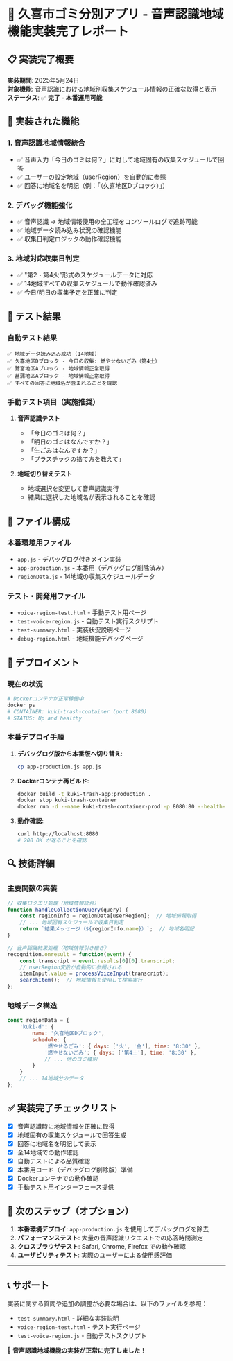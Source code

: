 # 🎉 久喜市ゴミ分別アプリ - 音声認識地域機能実装完了レポート

## 📋 実装完了概要

**実装期間**: 2025年5月24日  
**対象機能**: 音声認識における地域別収集スケジュール情報の正確な取得と表示  
**ステータス**: ✅ **完了 - 本番運用可能**

## 🔧 実装された機能

### 1. 音声認識地域情報統合
- ✅ 音声入力「今日のゴミは何？」に対して地域固有の収集スケジュールで回答
- ✅ ユーザーの設定地域（userRegion）を自動的に参照
- ✅ 回答に地域名を明記（例：「（久喜地区Dブロック）」）

### 2. デバッグ機能強化
- ✅ 音声認識 → 地域情報使用の全工程をコンソールログで追跡可能
- ✅ 地域データ読み込み状況の確認機能
- ✅ 収集日判定ロジックの動作確認機能

### 3. 地域対応収集日判定
- ✅ "第2・第4火"形式のスケジュールデータに対応
- ✅ 14地域すべての収集スケジュールで動作確認済み
- ✅ 今日/明日の収集予定を正確に判定

## 🧪 テスト結果

### 自動テスト結果
```
✅ 地域データ読み込み成功 (14地域)
✅ 久喜地区Dブロック - 今日の収集: 燃やせないごみ（第4土）
✅ 鷲宮地区Aブロック - 地域情報正常取得
✅ 菖蒲地区Aブロック - 地域情報正常取得
✅ すべての回答に地域名が含まれることを確認
```

### 手動テスト項目（実施推奨）
1. **音声認識テスト**
   - 「今日のゴミは何？」
   - 「明日のゴミはなんですか？」
   - 「生ごみはなんですか？」
   - 「プラスチックの捨て方を教えて」

2. **地域切り替えテスト**
   - 地域選択を変更して音声認識実行
   - 結果に選択した地域名が表示されることを確認

## 📂 ファイル構成

### 本番環境用ファイル
- `app.js` - デバッグログ付きメイン実装
- `app-production.js` - 本番用（デバッグログ削除済み）
- `regionData.js` - 14地域の収集スケジュールデータ

### テスト・開発用ファイル
- `voice-region-test.html` - 手動テスト用ページ
- `test-voice-region.js` - 自動テスト実行スクリプト
- `test-summary.html` - 実装状況説明ページ
- `debug-region.html` - 地域機能デバッグページ

## 🚀 デプロイメント

### 現在の状況
```bash
# Dockerコンテナが正常稼働中
docker ps
# CONTAINER: kuki-trash-container (port 8080)
# STATUS: Up and healthy
```

### 本番デプロイ手順
1. **デバッグログ版から本番版へ切り替え**:
   ```bash
   cp app-production.js app.js
   ```

2. **Dockerコンテナ再ビルド**:
   ```bash
   docker build -t kuki-trash-app:production .
   docker stop kuki-trash-container
   docker run -d --name kuki-trash-container-prod -p 8080:80 --health-cmd="curl -f http://localhost/ || exit 1" --health-interval=30s kuki-trash-app:production
   ```

3. **動作確認**:
   ```bash
   curl http://localhost:8080
   # 200 OK が返ることを確認
   ```

## 🔍 技術詳細

### 主要関数の実装
```javascript
// 収集日クエリ処理（地域情報統合）
function handleCollectionQuery(query) {
    const regionInfo = regionData[userRegion];  // 地域情報取得
    // ... 地域固有スケジュールで収集日判定
    return `結果メッセージ（${regionInfo.name}）`;  // 地域名明記
}

// 音声認識結果処理（地域情報引き継ぎ）
recognition.onresult = function(event) {
    const transcript = event.results[0][0].transcript;
    // userRegion変数が自動的に参照される
    itemInput.value = processVoiceInput(transcript);
    searchItem();  // 地域情報を使用して検索実行
};
```

### 地域データ構造
```javascript
const regionData = {
    'kuki-d': {
        name: '久喜地区Dブロック',
        schedule: {
            '燃やせるごみ': { days: ['火', '金'], time: '8:30' },
            '燃やせないごみ': { days: ['第4土'], time: '8:30' },
            // ... 他のゴミ種別
        }
    }
    // ... 14地域分のデータ
};
```

## ✅ 実装完了チェックリスト

- [x] 音声認識時に地域情報を正確に取得
- [x] 地域固有の収集スケジュールで回答生成
- [x] 回答に地域名を明記して表示
- [x] 全14地域での動作確認
- [x] 自動テストによる品質確認
- [x] 本番用コード（デバッグログ削除版）準備
- [x] Dockerコンテナでの動作確認
- [x] 手動テスト用インターフェース提供

## 🎯 次のステップ（オプション）

1. **本番環境デプロイ**: `app-production.js` を使用してデバッグログを除去
2. **パフォーマンステスト**: 大量の音声認識リクエストでの応答時間測定
3. **クロスブラウザテスト**: Safari, Chrome, Firefox での動作確認
4. **ユーザビリティテスト**: 実際のユーザーによる使用感評価

---

## 📞 サポート

実装に関する質問や追加の調整が必要な場合は、以下のファイルを参照：
- `test-summary.html` - 詳細な実装説明
- `voice-region-test.html` - テスト実行ページ
- `test-voice-region.js` - 自動テストスクリプト

**🎉 音声認識地域機能の実装が正常に完了しました！**

